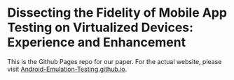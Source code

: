 # Dissecting the Fidelity of Mobile App Testing on Virtualized Devices: Experience and Enhancement

This is the Github Pages repo for our paper.
For the actual website, please visit [Android-Emulation-Testing.github.io](https://android-emulation-testing.github.io/).